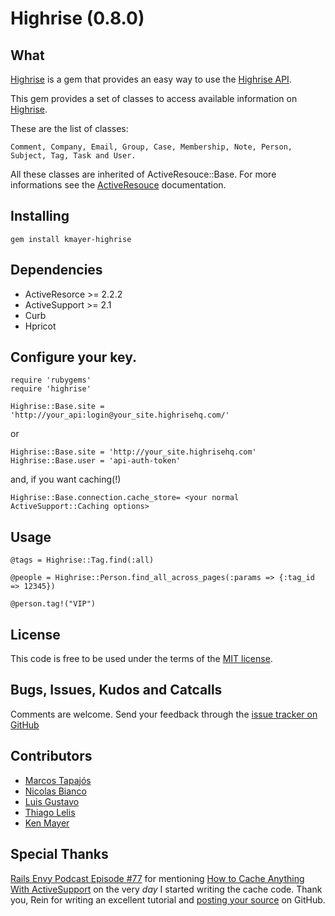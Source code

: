 # Highrise (0.8.0)

## What

[Highrise][h] is a gem that provides an easy way to use the [Highrise API][api].

This gem provides a set of classes to access available information on [Highrise][h].

These are the list of classes:

    Comment, Company, Email, Group, Case, Membership, Note, Person, Subject, Tag, Task and User. 

All these classes are inherited of ActiveResouce::Base. For more informations see the [ActiveResouce][ar] documentation.

## Installing

    gem install kmayer-highrise

## Dependencies

* ActiveResorce >= 2.2.2
* ActiveSupport >= 2.1
* Curb
* Hpricot

## Configure your key.
    
    require 'rubygems'
    require 'highrise'
    
    Highrise::Base.site = 'http://your_api:login@your_site.highrisehq.com/'
    
or

    Highrise::Base.site = 'http://your_site.highrisehq.com'
    Highrise::Base.user = 'api-auth-token'

and, if you want caching(!)

    Highrise::Base.connection.cache_store= <your normal ActiveSupport::Caching options>
    
## Usage

    @tags = Highrise::Tag.find(:all)
    
    @people = Highrise::Person.find_all_across_pages(:params => {:tag_id => 12345})
    
    @person.tag!("VIP")

## License

This code is free to be used under the terms of the [MIT license][mit].

## Bugs, Issues, Kudos and Catcalls

Comments are welcome. Send your feedback through the [issue tracker on GitHub][i]

## Contributors

* [Marcos Tapajós][mt]
* [Nicolas Bianco][nb]
* [Luis Gustavo][lg]
* [Thiago Lelis][tl]
* [Ken Mayer][km]

## Special Thanks

[Rails Envy Podcast Episode #77][re] for mentioning
[How to Cache Anything With ActiveSupport][rh] on the very *day* I started writing the cache code. Thank you, Rein
for writing an excellent tutorial and [posting your source][e] on GitHub.

[ar]: http://api.rubyonrails.org/classes/ActiveResource/Base.html
[mt]: http://www.improveit.com.br/en/company/tapajos
[ii]: http://www.improveit.com.br/en
[co]: http://github.com/kmayer
[mit]:http://www.opensource.org/licenses/mit-license.php
[h]:  http://www.highrisehq.com/
[i]:  http://github.com/kmayer/highrise/issues
[km]: http://github.com/kmayer
[lg]: http://github.com/luisbebop
[nb]: http://github.com/slainer86
[tl]: http://github.com/ThiagoLelis
[api]: http://developer.37signals.com/highrise
[re]: http://www.railsenvy.com/2009/4/29/rails-envy-podcast-episode-077-04-29-2009
[rh]: http://reinh.com/blog/2009/04/27/how-to-cache-anything-with-activesupport.html
[e]:  http://github.com/primedia/endeca/tree/master

